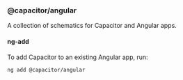 ### @capacitor/angular

A collection of schematics for Capacitor and Angular apps.


#### ng-add

To add Capacitor to an existing Angular app, run:

```bash
ng add @capacitor/angular
```
